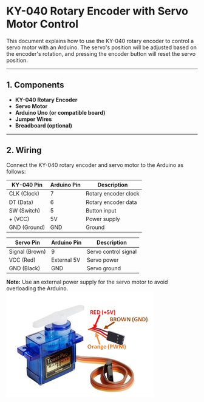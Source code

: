 # KY-040 Rotary Encoder with Servo Motor Control

This document explains how to use the KY-040 rotary encoder to control a servo motor with an Arduino. The servo's position will be adjusted based on the encoder's rotation, and pressing the encoder button will reset the servo position.

---

## 1. Components
- **KY-040 Rotary Encoder**
- **Servo Motor**
- **Arduino Uno (or compatible board)**
- **Jumper Wires**
- **Breadboard (optional)**

---

## 2. Wiring
Connect the KY-040 rotary encoder and servo motor to the Arduino as follows:

| **KY-040 Pin**    | **Arduino Pin** | **Description**      |
|-------------------|-----------------|----------------------|
| CLK (Clock)       | 7               | Rotary encoder clock |
| DT (Data)         | 6               | Rotary encoder data  |
| SW (Switch)       | 5               | Button input         |
| + (VCC)           | 5V              | Power supply         |
| GND (Ground)      | GND             | Ground               |

| **Servo Pin**     | **Arduino Pin** | **Description**      |
|-------------------|-----------------|----------------------|
| Signal (Brown)    | 9               | Servo control signal |
| VCC (Red)         | External 5V     | Servo power          |
| GND (Black)       | GND             | Servo ground         |

**Note:** Use an external power supply for the servo motor to avoid overloading the Arduino.
![Servo Motor Wires](Servo-Motor-Wires.png)
